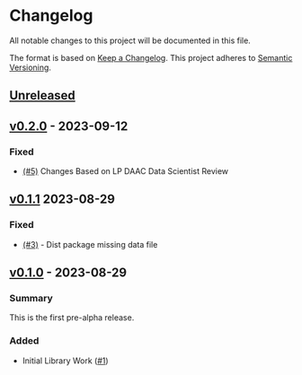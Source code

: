 # Changelog

All notable changes to this project will be documented in this file.

The format is based on [Keep a Changelog](https://keepachangelog.com/en/1.0.0/). This project adheres to [Semantic Versioning](https://semver.org/spec/v2.0.0.html).

## [Unreleased]()

## [v0.2.0](https://github.com/nasa/modisconverter/releases/tag/v0.2.0) - 2023-09-12

### Fixed

* [(#5)](https://github.com/nasa/modisconverter/issues/5) Changes Based on LP DAAC Data Scientist Review

## [v0.1.1](https://github.com/nasa/modisconverter/releases/tag/v0.1.1) 2023-08-29

### Fixed

* [(#3)](https://github.com/nasa/modisconverter/issues/3) - Dist package missing data file

## [v0.1.0](https://github.com/nasa/modisconverter/releases/tag/v0.1.0) - 2023-08-29

### Summary

This is the first pre-alpha release.

### Added

* Initial Library Work ([#1](https://github.com/nasa/modisconverter/pull/1))
